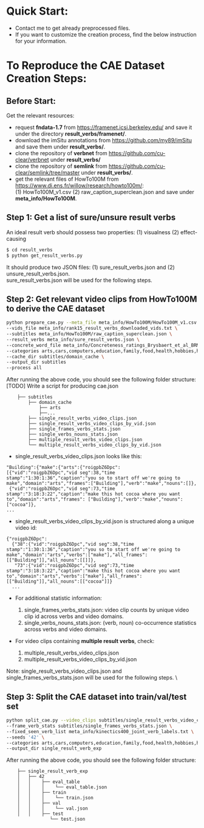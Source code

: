 # Quick Start:
- Contact me to get already preprocessed files.
- If you want to customize the creation process, find the below instruction for your information.

# To Reproduce the CAE Dataset Creation Steps:
## Before Start:
Get the relevant resources:
- request **fndata-1.7** from https://framenet.icsi.berkeley.edu/ and save it under the directory **result_verbs/framenet/**.
- download the imSitu annotations from https://github.com/my89/imSitu and save them under  **result_verbs/**.
- clone the repository of **verbnet** from https://github.com/cu-clear/verbnet under **result_verbs/**
- clone the repository of **semlink** from https://github.com/cu-clear/semlink/tree/master under **result_verbs/**.
- get the relevant files of HowTo100M from https://www.di.ens.fr/willow/research/howto100m/: \
  (1) HowTo100M_v1.csv (2) raw_caption_superclean.json and save under **meta_info/HowTo100M**.

## Step 1: Get a list of sure/unsure result verbs
An ideal result verb should possess two properties: (1) visualness (2) effect-causing
```bash
$ cd result_verbs
$ python get_result_verbs.py
```
It should produce two JSON files: (1) sure_result_verbs.json and (2) unsure_result_verbs.json. \
sure_result_verbs.json will be used for the following steps.

## Step 2: Get relevant video clips from HowTo100M to derive the CAE dataset
```bash
python prepare_cae.py --meta_file meta_info/HowTo100M/HowTo100M_v1.csv \
--vids_file meta_info/rank15_result_verbs_downloaded_vids.txt \
--subtitles meta_info/HowTo100M/raw_caption_superclean.json \
--result_verbs meta_info/sure_result_verbs.json \
--concrete_word_file meta_info/Concreteness_ratings_Brysbaert_et_al_BRM.txt \
--categories arts,cars,computers,education,family,food,health,hobbies,holidays,home,personal,pets,sports \
--cache_dir subtitles/domain_cache \
--output_dir subtitles
--process all
```
After running the above code, you should see the following folder structure:
[TODO] Write a script for producing cae.json
```
    ├── subtitles
        ├── domain_cache
            ├── arts
            ├──...
        ├── single_result_verbs_video_clips.json
        ├── single_result_verbs_video_clips_by_vid.json
        ├── single_frames_verbs_stats.json
        ├── single_verbs_nouns_stats.json
        ├── multiple_result_verbs_video_clips.json
        └── multiple_result_verbs_video_clips_by_vid.json
```
- single_result_verbs_video_clips.json looks like this:
```
"Building":{"make":{"arts":{"roigpbZ6Dpc":
[{"vid":"roigpbZ6Dpc","vid seg":38,"time stamp":"1:30:1:36","caption":"you so to start off we're going to make","domain":"arts","frames":["Building"],"verb":"make","nouns":[]},
 {"vid":"roigpbZ6Dpc","vid seg":73,"time stamp":"3:18:3:22","caption":"make this hot cocoa where you want to","domain":"arts","frames": ["Building"],"verb":"make","nouns":["cocoa"]},
...
```
- single_result_verbs_video_clips_by_vid.json is structured along a unique video id:
```
{"roigpbZ6Dpc":
  {"38":{"vid":"roigpbZ6Dpc","vid seg":38,"time stamp":"1:30:1:36","caption":"you so to start off we're going to make","domain":"arts","verbs":["make"],"all_frames":  [["Building"]],"all_nouns":[[]]},
   "73":{"vid":"roigpbZ6Dpc","vid seg":73,"time stamp":"3:18:3:22","caption":"make this hot cocoa where you want to","domain":"arts","verbs":["make"],"all_frames":[["Building"]],"all_nouns":[["cocoa"]]}
  ...
```
- For additional statistic information:
  1. single_frames_verbs_stats.json: video clip counts by unique video clip id across verbs and video domains.
  2. single_verbs_nouns_stats.json: (verb, noun) co-occurrence statistics across verbs and video domains.
     
- For video clips containing **multiple result verbs**, check:
  1. multiple_result_verbs_video_clips.json
  2. multiple_result_verbs_video_clips_by_vid.json

Note: single_result_verbs_video_clips.json and single_frames_verbs_stats.json will be used for the following steps. \

## Step 3: Split the CAE dataset into train/val/test set 
```bash
python split_cae.py --video_clips subtitles/single_result_verbs_video_clips.json \
--frame_verb_stats subtitles/single_frames_verbs_stats.json \
--fixed_seen_verb_list meta_info/kinectics400_joint_verb_labels.txt \
--seeds '42' \
--categories arts,cars,computers,education,family,food,health,hobbies,holidays,home,personal,pets,sports \
--output_dir single_result_verb_exp
```

After running the above code, you should see the following folder structure:
```
    ├── single_result_verb_exp
    │   ├── 42
    │   │    ├── eval_table
    │   │    │    └── eval_table.json
    │   │    ├── train
    │   │    │    └── train.json
    │   │    ├── val
    │   │    │    └── val.json
    │   │    ├── test
                └── test.json
```
